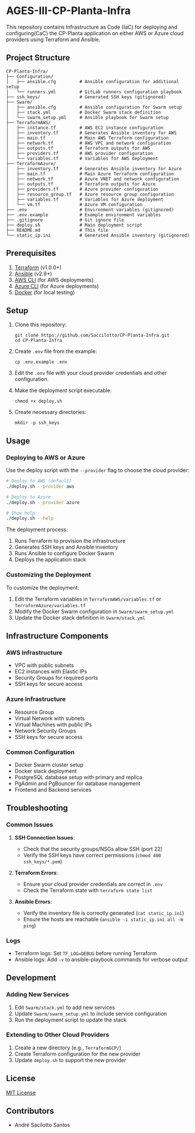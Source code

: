 # AGES-III-CP-Planta-Infra

This repository contains Infrastructure as Code (IaC) for deploying and configuring(CaC) the CP-Planta application on either AWS or Azure cloud providers using Terraform and Ansible.

## Project Structure

```plaintext
CP-Planta-Infra/
├── Configuration/
│   ├── ansible.cfg         # Ansible configuration for additional setup
│   └── runners.yml         # GitLab runners configuration playbook
├── ssh_keys/               # Generated SSH keys (gitignored)
├── Swarm/
│   ├── ansible.cfg         # Ansible configuration for Swarm setup
│   ├── stack.yml           # Docker Swarm stack definition
│   └── swarm_setup.yml     # Ansible playbook for Swarm setup
├── TerraformAWS/
│   ├── instance.tf         # AWS EC2 instance configuration
│   ├── inventory.tf        # Generates Ansible inventory for AWS
│   ├── main.tf             # Main AWS Terraform configuration
│   ├── network.tf          # AWS VPC and network configuration
│   ├── outputs.tf          # Terraform outputs for AWS
│   ├── providers.tf        # AWS provider configuration
│   └── variables.tf        # Variables for AWS deployment
├── TerraformAzure/
│   ├── inventory.tf        # Generates Ansible inventory for Azure
│   ├── main.tf             # Main Azure Terraform configuration
│   ├── network.tf          # Azure VNET and network configuration
│   ├── outputs.tf          # Terraform outputs for Azure
│   ├── providers.tf        # Azure provider configuration
│   ├── resource_group.tf   # Azure resource group configuration
│   ├── variables.tf        # Variables for Azure deployment
│   └── vm.tf               # Azure VM configuration
├── .env                    # Environment variables (gitignored)
├── .env.example            # Example environment variables
├── .gitignore              # Git ignore file
├── deploy.sh               # Main deployment script
├── README.md               # This file
└── static_ip.ini           # Generated Ansible inventory (gitignored)
```

## Prerequisites

1. [Terraform](https://www.terraform.io/downloads.html) (v1.0.0+)
2. [Ansible](https://docs.ansible.com/ansible/latest/installation_guide/intro_installation.html) (v2.9+)
3. [AWS CLI](https://aws.amazon.com/cli/) (for AWS deployments)
4. [Azure CLI](https://docs.microsoft.com/en-us/cli/azure/install-azure-cli) (for Azure deployments)
5. [Docker](https://docs.docker.com/engine/install/) (for local testing)

## Setup

1. Clone this repository:

   ```plaintext
   git clone https://github.com/Saccilotto/CP-Planta-Infra.git
   cd CP-Planta-Infra
   ```

2. Create `.env` file from the example:

   ```plaintext
   cp .env.example .env
   ```

3. Edit the `.env` file with your cloud provider credentials and other configuration.

4. Make the deployment script executable:

   ```plaintext
   chmod +x deploy.sh
   ```

5. Create necessary directories:

   ```plaintext
   mkdir -p ssh_keys
   ```

## Usage

### Deploying to AWS or Azure

Use the deploy script with the `--provider` flag to choose the cloud provider:

```bash
# Deploy to AWS (default)
./deploy.sh --provider aws

# Deploy to Azure
./deploy.sh --provider azure

# Show help
./deploy.sh --help
```

The deployment process:

1. Runs Terraform to provision the infrastructure
2. Generates SSH keys and Ansible inventory
3. Runs Ansible to configure Docker Swarm
4. Deploys the application stack

### Customizing the Deployment

To customize the deployment:

1. Edit the Terraform variables in `TerraformAWS/variables.tf` or `TerraformAzure/variables.tf`
2. Modify the Docker Swarm configuration in `Swarm/swarm_setup.yml`
3. Update the Docker stack definition in `Swarm/stack.yml`

## Infrastructure Components

### AWS Infrastructure

- VPC with public subnets
- EC2 instances with Elastic IPs
- Security Groups for required ports
- SSH keys for secure access

### Azure Infrastructure

- Resource Group
- Virtual Network with subnets
- Virtual Machines with public IPs
- Network Security Groups
- SSH keys for secure access

### Common Configuration

- Docker Swarm cluster setup
- Docker stack deployment
- PostgreSQL database setup with primary and replica
- PgAdmin and PgBouncer for database management
- Frontend and Backend services

## Troubleshooting

### Common Issues

1. **SSH Connection Issues**:
   - Check that the security groups/NSGs allow SSH (port 22)
   - Verify the SSH keys have correct permissions (`chmod 400 ssh_keys/*.pem`)

2. **Terraform Errors**:
   - Ensure your cloud provider credentials are correct in `.env`
   - Check the Terraform state with `terraform state list`

3. **Ansible Errors**:
   - Verify the inventory file is correctly generated (`cat static_ip.ini`)
   - Ensure the hosts are reachable (`ansible -i static_ip.ini all -m ping`)

### Logs

- Terraform logs: Set `TF_LOG=DEBUG` before running Terraform
- Ansible logs: Add `-v` to ansible-playbook commands for verbose output

## Development

### Adding New Services

1. Edit `Swarm/stack.yml` to add new services
2. Update `Swarm/swarm_setup.yml` to include service configuration
3. Run the deployment script to update the stack

### Extending to Other Cloud Providers

1. Create a new directory (e.g., `TerraformGCP/`)
2. Create Terraform configuration for the new provider
3. Update `deploy.sh` to support the new provider

## License

[MIT License](LICENSE)

## Contributors

- André Sacilotto Santos
